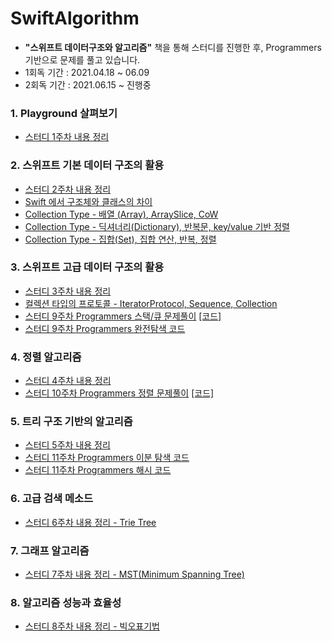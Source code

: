 # SwiftAlgorithm
- **"스위프트 데이터구조와 알고리즘"** 책을 통해 스터디를 진행한 후, Programmers 기반으로 문제를 풀고 있습니다.
- 1회독 기간 : 2021.04.18 ~ 06.09 
- 2회독 기간 : 2021.06.15 ~ 진행중

### 1. Playground 살펴보기
- [스터디 1주차 내용 정리](https://jellysong.tistory.com/79?category=845313)

### 2. 스위프트 기본 데이터 구조의 활용
- [스터디 2주차 내용 정리](https://jellysong.tistory.com/87)
- [Swift 에서 구조체와 클래스의 차이](https://jellysong.tistory.com/88)
- [Collection Type - 배열 (Array), ArraySlice, CoW](https://jellysong.tistory.com/89)
- [Collection Type - 딕셔너리(Dictionary), 반복문, key/value 기반 정렬](https://jellysong.tistory.com/91)
- [Collection Type - 집합(Set), 집합 연산, 반복, 정렬](https://jellysong.tistory.com/92)

### 3. 스위프트 고급 데이터 구조의 활용
- [스터디 3주차 내용 정리](https://jellysong.tistory.com/95?category=845313)
- [컬렉션 타입의 프로토콜 - IteratorProtocol, Sequence, Collection](https://jellysong.tistory.com/94)
- [스터디 9주차 Programmers 스택/큐 문제풀이](https://jellysong.tistory.com/101) [[코드]](https://github.com/songda515/SwiftAlgorithm/tree/main/스택큐)
- [스터디 9주차 Programmers 완전탐색 코드](https://github.com/songda515/SwiftAlgorithm/tree/main/완전탐색)


### 4. 정렬 알고리즘
- [스터디 4주차 내용 정리](https://www.notion.so/jellysong/0536e32c26c74248a946fb55a06ecf5b)
- [스터디 10주차 Programmers 정렬 문제풀이](https://jellysong.tistory.com/104) [[코드]](https://github.com/songda515/SwiftAlgorithm/tree/main/정렬)

### 5. 트리 구조 기반의 알고리즘
- [스터디 5주차 내용 정리](https://www.notion.so/jellysong/29d6b7a4952f4fce836179edee56edc1)
- [스터디 11주차 Programmers 이분 탐색 코드](https://github.com/songda515/SwiftAlgorithm/tree/main/이분탐색)
- [스터디 11주차 Programmers 해시 코드](https://github.com/songda515/SwiftAlgorithm/tree/main/해시)

### 6. 고급 검색 메소드
- [스터디 6주차 내용 정리 - Trie Tree](https://www.notion.so/jellysong/54627087fda54dee8c9e12d68c43fa6e)

### 7. 그래프 알고리즘
- [스터디 7주차 내용 정리 - MST(Minimum Spanning Tree)](https://www.notion.so/jellysong/6b3673865efd4610930e21d4d9406cdd)

### 8. 알고리즘 성능과 효율성
- [스터디 8주차 내용 정리 - 빅오표기법](https://www.notion.so/jellysong/2c384a724b9d430fb42602bc8f85d2e7)
